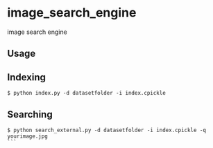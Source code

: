 image_search_engine
===================

image search engine

Usage
-----

Indexing
--------
```
$ python index.py -d datasetfolder -i index.cpickle
```

Searching
---------
````
$ python search_external.py -d datasetfolder -i index.cpickle -q yourimage.jpg
```
